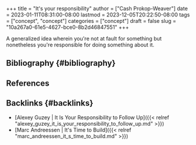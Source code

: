 +++
title = "It's your responsibility"
author = ["Cash Prokop-Weaver"]
date = 2023-01-11T08:31:00-08:00
lastmod = 2023-12-05T20:22:50-08:00
tags = ["concept", "concept"]
categories = ["concept"]
draft = false
slug = "10a267a0-61e5-4627-bce0-8b2d46847551"
+++

A generalized idea wherein you're not at fault for something but nonetheless you're responsible for doing something about it.


## Bibliography {#bibliography}

## References

<style>.csl-entry{text-indent: -1.5em; margin-left: 1.5em;}</style><div class="csl-bib-body">
</div>


## Backlinks {#backlinks}

-   [Alexey Guzey | It Is Your Responsibility to Follow Up]({{< relref "alexey_guzey_it_is_your_responsibility_to_follow_up.md" >}})
-   [Marc Andreessen | It's Time to Build]({{< relref "marc_andreessen_it_s_time_to_build.md" >}})
